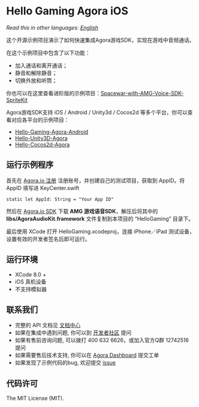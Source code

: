 # Hello Gaming Agora iOS

*Read this in other languages: [English](README.md)*

这个开源示例项目演示了如何快速集成Agora游戏SDK，实现在游戏中音频通话。

在这个示例项目中包含了以下功能：

- 加入通话和离开通话；
- 静音和解除静音；
- 切换外放和听筒；

你也可以在这里查看进阶版的示例项目：[Spacewar-with-AMG-Voice-SDK-SpriteKit](https://github.com/AgoraIO/Spacewar-with-AMG-Voice-SDK-SpriteKit)

Agora游戏SDK支持 iOS / Android / Unity3d / Cocos2d 等多个平台，你可以查看对应各平台的示例项目：

- [Hello-Gaming-Agora-Android](https://github.com/AgoraIO/Hello-Gaming-Agora-Android)
- [Hello-Unity3D-Agora](https://github.com/AgoraIO/Hello-Unity3D-Agora)
- [Hello-Cocos2d-Agora](https://github.com/AgoraIO/Hello-Cocos2d-Agora)

## 运行示例程序
首先在 [Agora.io 注册](https://dashboard.agora.io/cn/signup/) 注册账号，并创建自己的测试项目，获取到 AppID。将 AppID 填写进 KeyCenter.swift

```
static let AppId: String = "Your App ID"
```

然后在 [Agora.io SDK](https://www.agora.io/cn/blog/download/) 下载 **AMG 游戏语音SDK**，解压后将其中的 **libs/AgoraAudioKit.framework** 文件复制到本项目的 “HelloGaming” 目录下。

最后使用 XCode 打开 HelloGaming.xcodeproj，连接 iPhone／iPad 测试设备，设置有效的开发者签名后即可运行。

## 运行环境
* XCode 8.0 +
* iOS 真机设备
* 不支持模拟器

## 联系我们

- 完整的 API 文档见 [文档中心](https://docs.agora.io/cn/)
- 如果在集成中遇到问题, 你可以到 [开发者社区](https://dev.agora.io/cn/) 提问
- 如果有售前咨询问题, 可以拨打 400 632 6626，或加入官方Q群 12742516 提问
- 如果需要售后技术支持, 你可以在 [Agora Dashboard](https://dashboard.agora.io) 提交工单
- 如果发现了示例代码的bug, 欢迎提交 [issue](https://github.com/AgoraIO/Hello-Gaming-Agora-iOS/issues)

## 代码许可

The MIT License (MIT).
